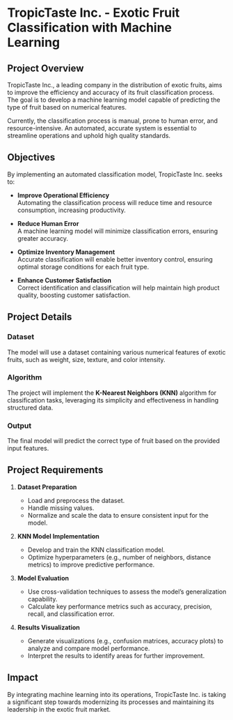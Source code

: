 # TropicTaste Inc. - Exotic Fruit Classification with Machine Learning

## Project Overview
TropicTaste Inc., a leading company in the distribution of exotic fruits, aims to improve the efficiency and accuracy of its fruit classification process. The goal is to develop a machine learning model capable of predicting the type of fruit based on numerical features.

Currently, the classification process is manual, prone to human error, and resource-intensive. An automated, accurate system is essential to streamline operations and uphold high quality standards.

## Objectives
By implementing an automated classification model, TropicTaste Inc. seeks to:

- **Improve Operational Efficiency**  
  Automating the classification process will reduce time and resource consumption, increasing productivity.

- **Reduce Human Error**  
  A machine learning model will minimize classification errors, ensuring greater accuracy.

- **Optimize Inventory Management**  
  Accurate classification will enable better inventory control, ensuring optimal storage conditions for each fruit type.

- **Enhance Customer Satisfaction**  
  Correct identification and classification will help maintain high product quality, boosting customer satisfaction.

## Project Details

### Dataset
The model will use a dataset containing various numerical features of exotic fruits, such as weight, size, texture, and color intensity.

### Algorithm
The project will implement the **K-Nearest Neighbors (KNN)** algorithm for classification tasks, leveraging its simplicity and effectiveness in handling structured data.

### Output
The final model will predict the correct type of fruit based on the provided input features.

## Project Requirements

1. **Dataset Preparation**
   - Load and preprocess the dataset.  
   - Handle missing values.  
   - Normalize and scale the data to ensure consistent input for the model.  

2. **KNN Model Implementation**
   - Develop and train the KNN classification model.  
   - Optimize hyperparameters (e.g., number of neighbors, distance metrics) to improve predictive performance.  

3. **Model Evaluation**
   - Use cross-validation techniques to assess the model’s generalization capability.  
   - Calculate key performance metrics such as accuracy, precision, recall, and classification error.  

4. **Results Visualization**
   - Generate visualizations (e.g., confusion matrices, accuracy plots) to analyze and compare model performance.  
   - Interpret the results to identify areas for further improvement.  

## Impact
By integrating machine learning into its operations, TropicTaste Inc. is taking a significant step towards modernizing its processes and maintaining its leadership in the exotic fruit market.
